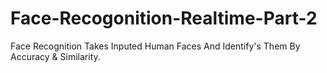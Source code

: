 # Face-Recogonition-Realtime-Part-2

Face Recognition Takes Inputed Human Faces And Identify's Them By Accuracy & Similarity.
